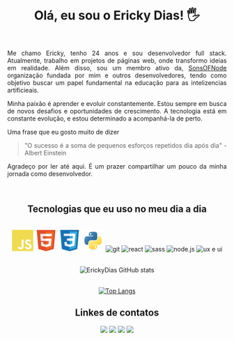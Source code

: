 <div align="center">

<h1>Olá, eu sou o Ericky Dias! 🖐️ </h1>
<br>

<div align="justify">
  <p >Me chamo Ericky, tenho 24 anos e sou desenvolvedor full stack. Atualmente, trabalho em projetos de páginas web, onde transformo ideias em realidade. Além disso, sou um membro ativo da, <a href="https://github.com/SonsOfNode">SonsOFNode</a> organização fundada por mim e outros desenvolvedores, tendo como objetivo buscar um papel fundamental na educação para as intelizencias artificieais.</p>

<p>Minha paixão é aprender e evoluir constantemente. Estou sempre em busca de novos desafios e oportunidades de crescimento. A tecnologia está em constante evolução, e estou determinado a acompanhá-la de perto.</p>


<p>Uma frase que eu gosto muito de dizer</p>


> "O sucesso é a soma de pequenos esforços repetidos dia após dia" - Albert Einstein

<p>Agradeço por ler até aqui. É um prazer compartilhar um pouco da minha jornada como desenvolvedor.</p>
</div>

<br>

  <h2 > Tecnologias que eu uso no meu dia a dia </h2>

<div style="display: inline_block"><br>
  <img alt="Js" height="50" src="https://raw.githubusercontent.com/devicons/devicon/master/icons/javascript/javascript-plain.svg">
  <img alt="HTML" height="50" src="https://raw.githubusercontent.com/devicons/devicon/master/icons/html5/html5-original.svg">
  <img alt="CSS" height="50" src="https://raw.githubusercontent.com/devicons/devicon/master/icons/css3/css3-original.svg">
  <img alt="Python" height="50" src="https://raw.githubusercontent.com/devicons/devicon/master/icons/python/python-original.svg">
  <img alt="git" height="50" src="https://img.icons8.com/color/48/git.png">
  <img alt="react" height="50" src="https://img.icons8.com/plasticine/100/react.png">
  <img alt="sass" height="50" src="https://img.icons8.com/color/48/sass.png">
  <img alt="node.js" height="50" src="https://img.icons8.com/fluency/48/node-js.png">
  <img alt="ux e ui" height="50" src="https://img.icons8.com/color/48/content.png">       
</div>

<div>
<br>

![ErickyDias GitHub stats](https://github-readme-stats.vercel.app/api?username=dev-erickydias&show_icons=true&theme=tokyonight)
<br>
<br>

[![Top Langs](https://github-readme-stats.vercel.app/api/top-langs/?username=dev-erickydias&layout=compact)](https://github.com/anuraghazra/github-readme-stats)

</div>

<h2>Linkes de contatos</h2>
<div style=>
<a href="https://www.linkedin.com/in/erickydias/"><img  src="https://img.shields.io/badge/LinkedIn-0077B5?style=for-the-badge&logo=linkedin&logoColor=white"></a>
<a href="https://discord.com/users/344918178679357441"><img  src="https://img.shields.io/badge/Discord-7289DA?style=for-the-badge&logo=discord&logoColor=white"></a>
<a href="https://github.com/dev-erickydias"><img  src="https://img.shields.io/badge/GitHub-100000?style=for-the-badge&logo=github&logoColor=white"></a>
<a href="https://www.instagram.com/ericky_dias/"><img  src="https://img.shields.io/badge/Instagram-E4405F?style=for-the-badge&logo=instagram&logoColor=white"></a> 
</div>

</div>